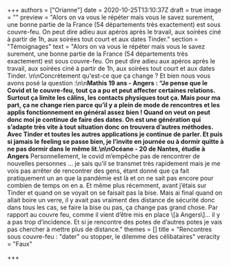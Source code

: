 +++
authors = ["Orianne"]
date = 2020-10-25T13:10:37Z
draft = true
image = ""
preview = "Alors on va vous le répéter mais vous le savez surement, une bonne partie de la France (54 départements très exactement) est sous couvre-feu.  On peut dire adieu aux apéros après le travail, aux soirées ciné à partir de 1h, aux soirées tout court et aux dates Tinder."
section = "Témoignages"
text = "Alors on va vous le répéter mais vous le savez surement, une bonne partie de la France (54 départements très exactement) est sous couvre-feu.  On peut dire adieu aux apéros après le travail, aux soirées ciné à partir de 1h, aux soirées tout court et aux dates Tinder. \n\nConcrètement qu'est-ce que ça change ? Et bien nous vous avons posé la question :\n\n**Mathis 19 ans - Angers  : “**Je pense que le Covid et le couvre-feu, tout ça a pu et peut affecter certaines relations. Surtout ça limite les câlins, les contacts physiques tout ça. Mais pour ma part, ça ne change rien parce qu’il y a plein de mode de rencontres et les applis fonctionnement en général assez bien ! Quand on veut on peut donc moi je continue de faire des dates. On est une génération qui s’adapte très vite à tout situation donc on trouvera d’autres méthodes. Avec Tinder et toutes les autres applications je continue de parler. Et puis si jamais le feeling se passe bien, je l’invite en journée ou à dormir quitte à ne pas dormir dans le même lit.\n\n**Océane - 20 de Nantes, étudie à Angers** Personnellement, le covid m’empêche pas de rencontrer de nouvelles personnes … je sais qu’il se transmet très rapidement  mais je me vois pas arrêter de rencontrer des gens, étant donné que ça fait pratiquement un an que la pandémie est là et on ne sait pas encore pour combien de temps on en a. Et même plus récemment, avant j’étais sur Tinder et quand on se voyait on se faisait pas la bise. Mais ai final quand on allait boire un verre, il y avait pas vraiment des distance de sécurité donc dans tous les cas, se faire la bise ou pas, ça change pas grand chose. Par rapport au couvre feu, comme il vient d’être mis en place \\[à Angers\\]… il y a pas trop d’incidence. Et si je rencontre des potes de d’autres potes je vais pas chercher à mettre plus de distance."
themes = []
title = "Rencontres sous couvre-feu : \"dater\" ou stopper, le dilemme des célibataires"
veracity = "Faux"

+++
